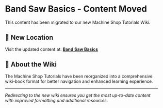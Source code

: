 # Band Saw Basics - Content Moved

This content has been migrated to our new Machine Shop Tutorials Wiki.

## 📍 New Location

Visit the updated content at:
**[Band Saw Basics](https://jonilsson.github.io/machine-shop-tutorials/band_saw/)**

## 🔧 About the Wiki

The Machine Shop Tutorials have been reorganized into a comprehensive
wiki-book format for better navigation and enhanced learning experience.

---

*Redirecting to the new wiki ensures you get the most up-to-date content
with improved formatting and additional resources.*